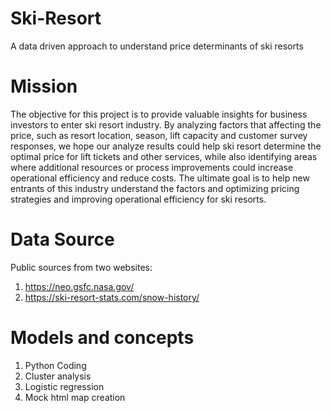 # Ski-Resort
A data driven approach to understand price determinants of ski resorts

# Mission
The objective for this project is to provide valuable insights for business investors to enter ski resort industry. By analyzing factors that affecting the price, such as resort location, season, lift capacity and customer survey responses, we hope our analyze results could help ski resort determine the optimal price for lift tickets and other services, while also identifying areas where additional resources or process improvements could increase operational efficiency and reduce costs. 
The ultimate goal is to help new entrants of this industry understand the factors and optimizing pricing strategies and improving operational efficiency for ski resorts. 

# Data Source
Public sources from two websites:
1. https://neo.gsfc.nasa.gov/
2. https://ski-resort-stats.com/snow-history/

# Models and concepts
1. Python Coding
2. Cluster analysis
3. Logistic regression
4. Mock html map creation

